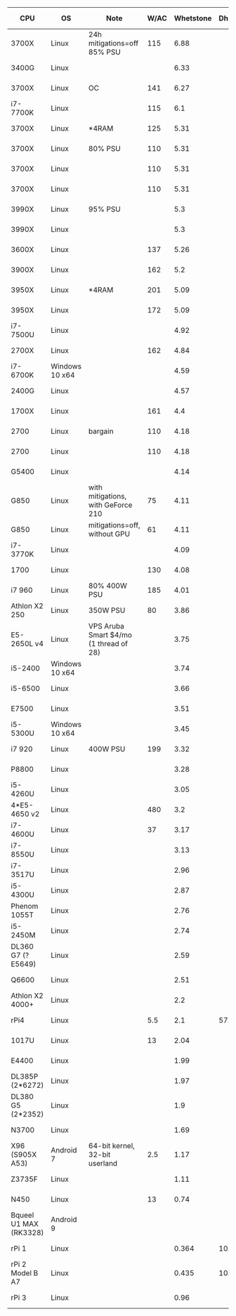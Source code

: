 CPU|OS|Note|W/AC|Whetstone|Dhrystone|R@H RAC/real|R@H date|OPN RAC/real|MCM RAC/real|WCG date|$/RAM|$/PSU|$/mobo|$/CPU|$ date|Listed FLOPS|TDP|core|thread|cache|base|all-turbo|boost|RAMGB|RAMMHZ
-|-|-|-|-|-|-|-|-|-|-|-|-|-|-|-|-|-|-|-|-|-|-|-|-|-
3700X|Linux|24h mitigations=off 85% PSU|115|6.88||19880|2020-10-07|15066|10748|2020-07-07|70|45|60|400|2020-05|5.41||8|16|36|3.6||4.4|16|3200
3400G|Linux|||6.33||4663|2020-06-06||||35|45|60|220|2020-05||65|4|8|6|3.7||4.2|8|2933
3700X|Linux|OC|141|6.27|||||||70|45|60|400|2020-05|||8|16|36|4.25||4.4|16|3200
i7-7700K|Linux||115|6.1|||||||25|40|30|150|2020-05||91|4|8|8|4.2||4.5|8|2400
3700X|Linux|*4RAM|125|5.31|||||||333|45|75|400|2020-05||65|8|16|36|3.6||4.4|64|3200
3700X|Linux|80% PSU|110|5.31|||||||70|23|60|400|2020-05||65|8|16|36|3.6||4.4|16|3200
3700X|Linux||110|5.31|||||||70|45|60|400|2020-05||65|8|16|36|3.6||4.4|16|3200
3700X|Linux||110|5.31|||||||82|44|56|360|2020-06||65|8|16|36|3.6||4.4|16|3200
3990X|Linux|95% PSU||5.3|||||||560|200|333|3990|2020-05||280|64|128|288|2.9||4.3|128|4*3200
3990X|Linux|||5.3|||||||560|60|333|3990|2020-05||280|64|128|288|2.9||4.3|128|4*3200
3600X|Linux||137|5.26|||||||53|45|60|233|2020-05||95|6|12|35|3.8||4.4|12|3200
3900X|Linux||162|5.2|||||||105|45|60|500|2020-05||105|12|24|70|3.8||4.6|24|3200
3950X|Linux|*4RAM|201|5.09|||||||560|45|60|1000|2020-05||105|16|32|72|3.5||4.7|128|3200
3950X|Linux||172|5.09|||||||140|45|60|1000|2020-05||105|16|32|72|3.5||4.7|32|3200
i7-7500U|Linux|||4.92||3345|2020-06-03||||||||||15|2|4|4|2.7||3.5|8|2133
2700X|Linux||162|4.84|||||||70|45|60|200|2020-05||105|8|16|20|3.7||4.3|16|2933
i7-6700K|Windows 10 x64|||4.59||5508|2020-10-08||||||||||91|4|8|8|4||4.2|16|2133
2400G|Linux|||4.57||5316|2020-06-02||||35|45|60|117|2020-05||65|4|8|6|3.6||3.9|8|2933
1700X|Linux||161|4.4|||||||76|33|57|133|2020-05||95|8|16|20|3.4||3.8|16|2667
2700|Linux|bargain|110|4.18|||||||76|33|57|133|2020-06||65|8|16|20|3.2||4.1|16|2933
2700|Linux||110|4.18|||||||70|45|60|200|2020-05||65|8|16|20|3.2||4.1|16|2933
G5400|Linux|||4.14||||||||||66|2020-05||58|2|4|4|3.7|||2|2400
G850|Linux|with mitigations, with GeForce 210|75|4.11||1690|2020-10-09|||||||||3.12|65|2||3|2.9|||2|1333
G850|Linux|mitigations=off, without GPU|61|4.11||||||||||||3.12|65|2||3|2.9|||2|1333
i7-3770K|Linux|||4.09||||||||||100|2020-10||77|4|8|8|3.5||3.9|8|1600
1700|Linux||130|4.08|||||||76|33|57|133|2020-05||65|8|16|20|3||3.7|16|2667
i7 960|Linux|80% 400W PSU|185|4.01||5411|2020-10-07||||||||||130|4|8|8|3.2||3.46|24|1066
Athlon X2 250|Linux|350W PSU|80|3.86||1500|2020-10-02|1114|1051|2020-10-07|||||||65|2||2|3|||8|1333
E5-2650L v4|Linux|VPS Aruba Smart $4/mo (1 thread of 28)||3.75||758|2020-06-19||||||||||2.3|1||1.25|1.7||2.5|1|2400
i5-2400|Windows 10 x64|||3.74||3303|2020-10-07||||||||||95|4||6|3.1||3.4|12|1333
i5-6500|Linux|||3.66||||||||||66|2020-05||65|4||6|3.2||3.6|4|2133
E7500|Linux|||3.51||1436|2020-05-28|||||||66|2020-05||65|2||3|2.93|||2|1066
i5-5300U|Windows 10 x64|||3.45||2357|2020-10-07||||||||||15|2|4|3|2.3||2.9|8|1600
i7 920|Linux|400W PSU|199|3.32||4427|2020-10-07||||||||||130|4|8|8|2.67||2.93|12|1066
P8800|Linux|||3.28||||||||||66|2020-05||25|2||3|2.66|||2|1066
i5-4260U|Linux|||3.05||2366|2020-03-01|||||||66|2020-05|3.27|15|2|4|3|1.4|2.4|2.7|4|1600
4*E5-4650 v2|Linux||480|3.2||43618|2020-10-07||||1500|500|1000|1148|2020-10||380|40|80|100|2.4|2.7|2.9|384|1866
i7-4600U|Linux||37|3.17||||||||||66|2020-05||15|2|4|4|2.1|2.6|3.3||1600
i7-8550U|Linux|||3.13||||||||||66|2020-10||25|4|8|8|2||4||2400
i7-3517U|Linux|||2.96||||||||||66|2020-10||17|2|4|4|1.9||3||1600
i5-4300U|Linux|||2.87||||||||||66|2020-10||15|2|4|3|1.9||2.9||1600
Phenom 1055T|Linux|||2.76||||||||||66|2020-05||95|6||9|2.8|||6|1600
i5-2450M|Linux|||2.74||||||||||66|2020-10||35|2|4|3|2.5||3.1||1333
DL360 G7 (? E5649)|Linux|||2.59|||||||||||2020-10||80|6|12|12|2.53|||12|1333
Q6600|Linux|||2.51||||||||||66|2020-05||65|4||8|2.4|||4|1066
Athlon X2 4000+|Linux|||2.2||||||||||66|2020-05||65|2||2|2|||2|800
rPi4|Linux||5.5|2.1|57.087|1311|2020-10-07|804||2020-10-07||5|5|55|2020-05|||4||1|1.5|||4|3200
1017U|Linux||13|2.04||1000|2020-03-01|1100||2020-07-01||||66|2020-05||17|2||2|1.6|||3|1600
E4400|Linux|||1.99||638|2020-06-19||||||||||65|2||2|2|||3|800
DL385P (2*6272)|Linux|||1.97||||||||||200|2020-10||230|32||16|2.1|||32|1333
DL380 G5 (2*2352)|Linux|||1.9||||||||||0|2020-10||150|8|||2.1|||8|1800
N3700|Linux|||1.69||||||||||66|2020-10||6|4||2|1.6||2.4||1600
X96 (S905X A53)|Android 7|64-bit kernel, 32-bit userland|2.5|1.17||800|2020-07-04|254||2020-10-07||||20|2020-05||2|4||0.75|1.2|||2|800
Z3735F|Linux|||1.11||||||||||66|2020-10||4|4||2|1.33||1.83||1333
N450|Linux||13|0.74||||||||||66|2020-05||5.5|1|2|0.5|1.66|||1|667
Bqueel U1 MAX (RK3328)|Android 9|||||||277|487|2020-07-07||||||||4||||||4|
rPi 1|Linux|||0.364|10.735|||29||2020-10-07||||||||1|||0.7|||0.5|
rPi 2 Model B A7|Linux|||0.435|10.672|||154||2020-10-07||||||||4|||0.9|||1|
rPi 3|Linux|||0.96||||239||2020-08-11||||||||4||||||1|
